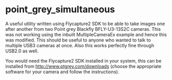 # point_grey_simultaneous
A useful utility written using Flycapture2 SDK to be able to take images one after another from two Point grey Blackfly BFLY-U3-13S2C cameras. This was not working using the inbuilt MultipleCameraEx example and hence this was modified. This should be useful to anyone who wanted to talk to multiple USB3 cameras at once. Also this works perfectly fine through USB2.0 as well.

You would need the Flycapture2 SDK installed in your system, this can be installed from http://www.ptgrey.com/downloads (choose the appropriate software for your camera and follow the instructions).
